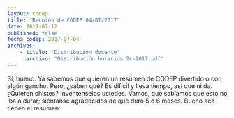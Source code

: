 ```yaml
---
layout: codep
title: "Reunión de CODEP 04/07/2017"
date: 2017-07-12
published: false
fecha_codep: 2017-07-04
archivos:
    - titulo: "Distribución docente"
      archivo: "Distribución horarios 2c-2017.pdf"
---
```

 
Sí, bueno. Ya sabemos que quieren un resúmen de CODEP divertido o con algún gancho. Pero, ¿saben qué? Es difícil y lleva tiempo, así que ni da. ¿Quieren chistes? Invéntenselos ustedes. Vamos, que sabíamos que esto no iba a durar; siéntanse agradecidos de que duró 5 o 6 meses. Bueno acá tienen el resumen:
